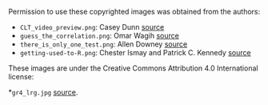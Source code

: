 Permission to use these copyrighted images was obtained from the authors:

* `CLT_video_preview.png`: Casey Dunn [source](https://www.nytimes.com/video/science/100000002452709/bunnies-dragons-and-the-normal-world.html)
* `guess_the_correlation.png`: Omar Wagih [source](http://guessthecorrelation.com/)
* `there_is_only_one_test.png`: Allen Downey [source](http://allendowney.blogspot.com/2016/06/there-is-still-only-one-test.html)
* `getting-used-to-R.png`: Chester Ismay and Patrick C. Kennedy [source](https://rbasics.netlify.com/)


These images are under the Creative Commons Attribution 4.0 International license:

*`gr4_lrg.jpg` 
[source](https://www.jbc.org/article/S0021-9258(20)32792-7/fulltext#articleInformation).
